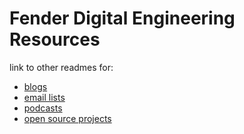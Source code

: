 # Fender Digital Engineering Resources

link to other readmes for:

* [blogs](blogs.md)
* [email lists](email-lists.md)
* [podcasts](podcasts.md)
* [open source projects](open-source.md)